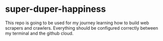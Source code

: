 # super-duper-happiness
This repo is going to be used for my journey learning how to build web scrapers and crawlers. Everything should be configured correctly between my terminal and the github cloud.